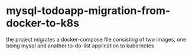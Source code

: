 # mysql-todoapp-migration-from-docker-to-k8s
the project migrates a docker-compose file consisting of two images, one being mysql and anather to-do-list application to kubernetes
